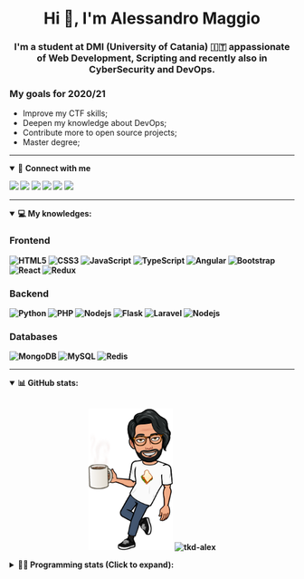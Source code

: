 <h1 align="center">Hi 👋, I'm Alessandro Maggio</h1>
<h3 align="center">I'm a student at DMI (University of Catania) 🇮🇹 appassionate of Web Development, Scripting and recently also in CyberSecurity and DevOps.</h3>

### My goals for 2020/21
- Improve my CTF skills;
- Deepen my knowledge about DevOps;
- Contribute more to open source projects;
- Master degree;

____

<details open>
<summary>🤝 <b>Connect with me<b></summary>

<p align = "center">

[<img src="https://img.shields.io/badge/twitter-1DA1F2.svg?&style=for-the-badge&logo=twitter&logoColor=white" />](https://twitter.com/TkdAxel)
[<img src ="https://img.shields.io/badge/portfolio-web-%23.svg?&style=for-the-badge&logo=&logoColor=white%22">](https://alessandromaggio.it/)
[<img src ="https://img.shields.io/badge/Telegram-1ca0f1.svg?&style=for-the-badge&logo=Telegram&logoColor=white%22&link=https://t.me/TkdAlex">](https://t.me/TkdAlex/)
[<img src="https://img.shields.io/badge/gmail-c14438.svg?&style=for-the-badge&logo=Gmail&logoColor=white&link=mailto:alex.tkd.alex@gmail.com"/>](mailto:alex.tkd.alex@gmail.com)
[<img src="https://img.shields.io/badge/linkedin-0077B5.svg?&style=for-the-badge&logo=linkedin&logoColor=white" />](https://www.linkedin.com/in/aalessandromaggio/)
[<img src = "https://img.shields.io/badge/instagram-E4405F.svg?&style=for-the-badge&logo=instagram&logoColor=white">](https://www.instagram.com/tkd_alex/)
<!--- [![Visits Badge](https://badges.pufler.dev/visits/tkd-alex/tkd-alex?style=for-the-badge&color=blue)](https://github.com/tkd-alex/tkd-alex) -->

</p>

</details>

---

<details open>
<summary>💻 <b>My knowledges</b>: </summary>

### Frontend
![HTML5](https://img.shields.io/badge/-HTML5-E34F26.svg?style=for-the-badge&logo=html5&logoColor=ffffff)
![CSS3](https://img.shields.io/badge/-CSS3-1572B6.svg?style=for-the-badge&logo=css3)
![JavaScript](https://img.shields.io/badge/-JavaScript-282C34?style=for-the-badge&logo=javascript)
![TypeScript](https://img.shields.io/badge/-TypeScript-007ACC?style=for-the-badge&logo=typescript)
![Angular](https://img.shields.io/badge/-Angular-DD0031?style=for-the-badge&logo=angular)
![Bootstrap](https://img.shields.io/badge/-Bootstrap-563D7C.svg?style=for-the-badge&logo=bootstrap)
![React](https://img.shields.io/badge/-React-282C34.svg?style=for-the-badge&logo=react&logoColor=ffffff)
![Redux](https://img.shields.io/badge/-Redux-764ABC.svg?style=for-the-badge&logo=redux)

### Backend
![Python](https://img.shields.io/badge/-Python-3776AB.svg?style=for-the-badge&logo=Python&logoColor=ffffff)
![PHP](https://img.shields.io/badge/-PHP-777BB4.svg?style=for-the-badge&logo=PHP&logoColor=ffffff)
![Nodejs](https://img.shields.io/badge/-Bash-4EAA25.svg?style=for-the-badge&logo=gnu-bash&logoColor=ffffff)
![Flask](https://img.shields.io/badge/-Flask-282C34.svg?style=for-the-badge&logo=flask)
![Laravel](https://img.shields.io/badge/-Laravel-FF2D20.svg?style=for-the-badge&logo=laravel&logoColor=ffffff)
![Nodejs](https://img.shields.io/badge/-Nodejs-339933.svg?style=for-the-badge&logo=Node.js&logoColor=ffffff)

### Databases
![MongoDB](https://img.shields.io/badge/-MongoDB-47A248?style=for-the-badge&logo=mongodb&logoColor=ffffff)
![MySQL](https://img.shields.io/badge/-MySQL-4479A1?style=for-the-badge&logo=mysql&logoColor=ffffff)
![Redis](https://img.shields.io/badge/-Redis-DC382D?style=for-the-badge&logo=Redis&logoColor=ffffff)

</details>

---

<details open>
 <summary>📊 <b>GitHub stats</b>: </summary>

<br>

<p align = "center">
    <img src="https://raw.githubusercontent.com/Tkd-Alex/tkd-alex/master/images/321517cd-ff68-41a7-b0d1-e765680568a7-8b6448d9-c944-4146-b633-adbdd25cb471-v1.png" height="250" />
    <img src="https://github-readme-stats.vercel.app/api?username=tkd-alex&show_icons=true&count_private=true&hide_border=true&line_height=25" alt="tkd-alex">
</p>

</design>

<details>
 <summary>👨‍💻 <b>Programming stats (Click to expand)</b>: </summary>
 
<!--START_SECTION:waka-->
**I'm an Early 🐤** 

```text
🌞 Morning    387 commits    █████░░░░░░░░░░░░░░░░░░░░   21.42% 
🌆 Daytime    730 commits    ██████████░░░░░░░░░░░░░░░   40.4% 
🌃 Evening    645 commits    █████████░░░░░░░░░░░░░░░░   35.69% 
🌙 Night      45 commits     ░░░░░░░░░░░░░░░░░░░░░░░░░   2.49%

```
📅 **I'm Most Productive on Wednesday** 

```text
Monday       304 commits    ████░░░░░░░░░░░░░░░░░░░░░   16.82% 
Tuesday      295 commits    ████░░░░░░░░░░░░░░░░░░░░░   16.33% 
Wednesday    328 commits    ████░░░░░░░░░░░░░░░░░░░░░   18.15% 
Thursday     310 commits    ████░░░░░░░░░░░░░░░░░░░░░   17.16% 
Friday       223 commits    ███░░░░░░░░░░░░░░░░░░░░░░   12.34% 
Saturday     182 commits    ██░░░░░░░░░░░░░░░░░░░░░░░   10.07% 
Sunday       165 commits    ██░░░░░░░░░░░░░░░░░░░░░░░   9.13%

```


📊 **This Week I Spent My Time On** 

```text
⌚︎ Time Zone: Europe/Rome

💬 Programming Languages: 
Python                   22 hrs 54 mins      ██████████████████░░░░░░░   75.32% 
Java                     3 hrs 18 mins       ██░░░░░░░░░░░░░░░░░░░░░░░   10.85% 
Other                    1 hr 49 mins        █░░░░░░░░░░░░░░░░░░░░░░░░   5.98% 
Markdown                 1 hr 27 mins        █░░░░░░░░░░░░░░░░░░░░░░░░   4.81% 
JavaScript               46 mins             ░░░░░░░░░░░░░░░░░░░░░░░░░   2.53%

🔥 Editors: 
VS Code                  26 hrs 46 mins      ██████████████████████░░░   88.04% 
Sublime Text             3 hrs 38 mins       ███░░░░░░░░░░░░░░░░░░░░░░   11.96%

🐱‍💻 Projects: 
Twitch-Channel-Points-Min21 hrs 20 mins      █████████████████░░░░░░░░   70.18% 
Giannetto-Mobile         3 hrs 18 mins       ██░░░░░░░░░░░░░░░░░░░░░░░   10.86% 
Unknown Project          2 hrs 18 mins       ██░░░░░░░░░░░░░░░░░░░░░░░   7.61% 
myStore                  2 hrs 14 mins       █░░░░░░░░░░░░░░░░░░░░░░░░   7.36% 
Twitch-Channel-Points-Min33 mins             ░░░░░░░░░░░░░░░░░░░░░░░░░   1.81%

💻 Operating System: 
Linux                    30 hrs 25 mins      █████████████████████████   100.0%

```

**I Mostly Code in Python** 

```text
Python                   27 repos            ██████████░░░░░░░░░░░░░░░   39.71% 
JavaScript               11 repos            ████░░░░░░░░░░░░░░░░░░░░░   16.18% 
PHP                      5 repos             █░░░░░░░░░░░░░░░░░░░░░░░░   7.35% 
CSS                      5 repos             █░░░░░░░░░░░░░░░░░░░░░░░░   7.35% 
HTML                     5 repos             █░░░░░░░░░░░░░░░░░░░░░░░░   7.35%

```



<!--END_SECTION:waka-->

</details>
